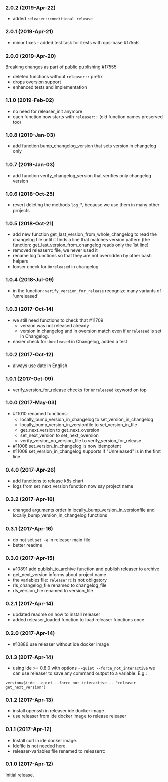 ### 2.0.2 (2019-Apr-22)

 * added `releaser::conditional_release`

### 2.0.1 (2019-Apr-21)

 * minor fixes - added test task for itests with ops-base \#17556

### 2.0.0 (2019-Apr-20)

Breaking changes as part of public publishing \#17555
 * deleted functions without `releaser::` prefix
 * drops oversion support
 * enhanced tests and implementation

### 1.1.0 (2019-Feb-02)

* no need for releaser_init anymore
* each function now starts with `releaser::` (old function names preserved too)

### 1.0.8 (2019-Jan-03)

* add function bump_changelog_version that sets version in changelog only

### 1.0.7 (2019-Jan-03)

* add function verify_changelog_version that verifies only changelog version

### 1.0.6 (2018-Oct-25)

* revert deleting the methods `log_`\*, because we use them in many other projects

### 1.0.5 (2018-Oct-21)

* add new function get_last_version_from_whole_changelog to read the changelog
 file until it finds a line that matches version pattern (the function:
  get_last_version_from_changelog reads only the 1st line)
* removed releaserrc file, we never used it
* rename log functions so that they are not overridden by other bash helpers
* looser check for `Unreleased` in changelog

### 1.0.4 (2018-Jul-09)

* in the function: `verify_version_for_release` recognize many variants of 'unreleased'

### 1.0.3 (2017-Oct-14)

* we still need functions to check that #11709
   * version was not released already
   * version in changelog and in oversion match
even if `Unreleased` is set in Changelog.
* easier check for `Unreleased` in Changelog, added a test

### 1.0.2 (2017-Oct-12)

* always use date in English

### 1.0.1 (2017-Oct-09)

* verify_version_for_release checks for `Unreleased` keyword on top

### 1.0.0 (2017-May-03)

* \#11010 renamed functions:
   * locally_bump_version_in_changelog to set_version_in_changelog
   * locally_bump_version_in_versionfile to set_version_in_file
   * get_next_version to get_next_oversion
   * set_next_version to set_next_oversion
   * verify_version_no_version_file to verify_version_for_release
* \#11008 set_version_in_changelog is now idempotent
* \#11008 set_version_in_changelog supports if "Unreleased" is in the first line

### 0.4.0 (2017-Apr-26)

* add functions to release k8s chart
* logs from set_next_version function now say project name

### 0.3.2 (2017-Apr-16)

* changed arguments order in locally_bump_version_in_versionfile and
 locally_bump_version_in_changelog functions

### 0.3.1 (2017-Apr-16)

* do not set `set -e` in releaser main file
* better readme

### 0.3.0 (2017-Apr-15)

* \#10891 add publish_to_archive function and publish releaser to archive
* get_next_version informs about project name
* the variables file: `releaserrc` is not obligatory
* rls_changelog_file renamed to changelog_file
* rls_version_file renamed to version_file

### 0.2.1 (2017-Apr-14)

* updated readme on how to install releaser
* added releaser_loaded function to load releaser functions once

### 0.2.0 (2017-Apr-14)

* \#10886 use releaser without ide docker image

### 0.1.3 (2017-Apr-14)

* using ide >= 0.8.0 with options `--quiet --force_not_interactive` we can
 use releaser to save any command output to a variable. E.g.:
 ```
 version=$(ide --quiet --force_not_interactive -- "releaser get_next_version")
 ```

### 0.1.2 (2017-Apr-13)

* install openssh in releaser ide docker image
* use releaser from ide docker image to release releaser

### 0.1.1 (2017-Apr-12)

* Install curl in ide docker image.
* Idefile is not needed here.
* releaser-variables file renamed to releaserrc

### 0.1.0 (2017-Apr-12)

Initial release.
